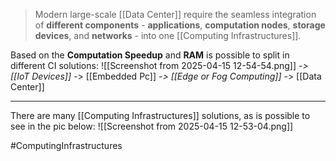 >Modern large-scale [[Data Center]] require the seamless integration of **different components** - **applications**, **computation nodes**, **storage** **devices**, and **networks** - into one [[Computing Infrastructures]].

Based on the **Computation Speedup** and **RAM** is possible to split in different CI solutions:
![[Screenshot from 2025-04-15 12-54-54.png]]
-_> [[IoT Devices]]
-_> [[Embedded Pc]]
-_> [[Edge or Fog Computing]]
-_> [[Data Center]]

---
There are many [[Computing Infrastructures]] solutions, as is possible to see in the pic below:
![[Screenshot from 2025-04-15 12-53-04.png]]




#ComputingInfrastructures